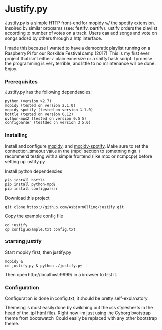 # Justify.py

Justify.py is a simple HTTP front-end for mopidy w/ the spotify extension.
Inspired by similar programs (see: festify, partify), justify orders the playlist according to number of votes on a track. 
Users can add songs and vote on songs added by others through a http interface.

I made this because I wanted to have a democratic playlist running on a Raspberry Pi for our Roskilde Festival camp (2017).
This is my first ever project that isn't either a plain excersize or a shitty bash script. 
I promise the programming is very terrible, and little to no maintenance will be done. Enjoy.

### Prerequisites

Justify.py has the following dependencies:

```
python (version >2.7)
mopidy (tested on version 2.1.0)
mopidy-spotify (tested on version 3.1.0)
bottle (tested on version 0.12)
python-mpd2 (tested on version 0.5.5)
configparser (testded on version 3.5.0)
```

### Installing

Install and configure [mopidy](https://github.com/mopidy/mopidy), and [mopidy-spotify](https://github.com/mopidy/mopidy-spotify). Make sure to set the connection_timeout value in the [mpd] section to something high.
I recommend testing with a simple frontend (like mpc or ncmpcpp) before setting up justify.py

Install python dependencies
```
pip install bottle
pip install python-mpd2  
pip install configparser
```

Download this project
```
git clone https://github.com/AsbjornOlling/justify.git
```

Copy the example config file
```
cd justify
cp config.example.txt config.txt
```
### Starting justify
Start mopidy first, then justify.py
```
mopidy &
cd justify.py & python ./justify.py
```
Then open http://localhost:9999/ in a browser to test it.

### Configuration

Configuration is done in config.txt, it should be pretty self-explanatory.

Themeing is most easily done by switching out the css stylesheets in the head of the .tpl html files. Right now I'm just using the Cyborg bootstrap theme from bootswatch. Could easily be replaced with any other bootstrap theme.

‌‌‌‌
